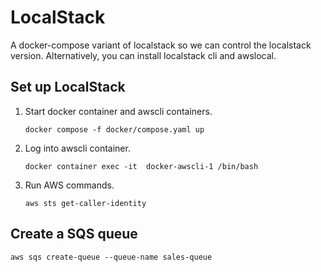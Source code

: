 # LocalStack

A docker-compose variant of localstack so we can control the localstack version. Alternatively, you can install localstack cli and awslocal.

## Set up LocalStack

1. Start docker container and awscli containers.
    ```shell
    docker compose -f docker/compose.yaml up  
    ```
2. Log into awscli container.
    ```shell
    docker container exec -it  docker-awscli-1 /bin/bash  
    ```
3. Run AWS commands.
    ```shell
    aws sts get-caller-identity
    ```
   
## Create a SQS queue

```shell
aws sqs create-queue --queue-name sales-queue
```

